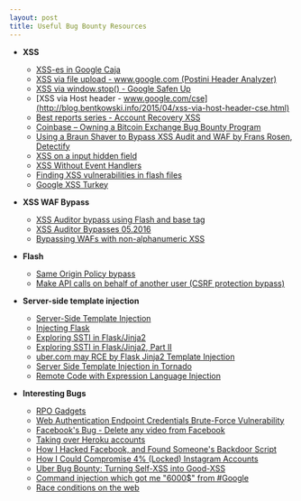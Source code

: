 ```yaml
---
layout: post
title: Useful Bug Bounty Resources
---
```


+ **XSS**
  - [XSS-es in Google Caja](http://blog.bentkowski.info/2016/07/xss-es-in-google-caja.html)
  - [XSS via file upload - www.google.com (Postini Header Analyzer)](http://blog.bentkowski.info/2015/05/xss-via-file-upload-wwwgooglecom.html)
  - [XSS via window.stop() - Google Safen Up](http://blog.bentkowski.info/2015/05/xss-via-windowstop-google-safen-up.html)
  - [XSS via Host header - www.google.com/cse](http://blog.bentkowski.info/2015/04/xss-via-host-header-cse.html)
  - [Best reports series - Account Recovery XSS](https://sites.google.com/site/bughunteruniversity/best-reports/account-recovery-xss)
  - [Coinbase – Owning a Bitcoin Exchange Bug Bounty Program](http://donncha.is/2013/06/coinbase-owning-a-bitcoin-exchange-bug-bounty-program/)
  - [Using a Braun Shaver to Bypass XSS Audit and WAF by Frans Rosen, Detectify](https://blog.bugcrowd.com/guest-blog-using-a-braun-shaver-to-bypass-xss-audit-and-waf-by-frans-rosen-detectify)
  - [XSS on a input hidden field](http://blog.portswigger.net/2015/11/xss-in-hidden-input-fields.html)
  - [XSS Without Event Handlers](http://brutelogic.com.br/blog/xss-without-event-handlers/)
  - [Finding XSS vulnerabilities in flash files](https://olivierbeg.com/finding-xss-vulnerabilities-in-flash-files/)
  - [Google XSS Turkey](https://labs.detectify.com/2015/06/06/google-xss-turkey/)

+ **XSS WAF Bypass** 
  - [XSS Auditor bypass using Flash and base tag](http://mksben.l0.cm/2016/05/xssauditor-bypass-flash-basetag.html)
  - [XSS Auditor Bypasses 05.2016](https://html5sec.org/xssauditor/bypasses-052016)
  - [Bypassing WAFs with non-alphanumeric XSS](http://blog.infobytesec.com/2012/09/bypassing-wafs-with-non-alphanumeric-xss.html)

+ **Flash**
  - [Same Origin Policy bypass](https://hackerone.com/reports/47495)
  - [Make API calls on behalf of another user (CSRF protection bypass)](https://hackerone.com/reports/44146)

+ **Server-side template injection**
  - [Server-Side Template Injection](http://blog.portswigger.net/2015/08/server-side-template-injection.html)
  - [Injecting Flask](https://nvisium.com/blog/2015/12/07/injecting-flask/)
  - [Exploring SSTI in Flask/Jinja2](https://nvisium.com/blog/2016/03/09/exploring-ssti-in-flask-jinja2/)
  - [Exploring SSTI in Flask/Jinja2, Part II](https://nvisium.com/blog/2016/03/11/exploring-ssti-in-flask-jinja2-part-ii/)
  - [uber.com may RCE by Flask Jinja2 Template Injection](https://hackerone.com/reports/125980)
  - [Server Side Template Injection in Tornado](https://opsecx.com/index.php/2016/07/03/server-side-template-injection-in-tornado/)
  - [Remote Code with Expression Language Injection](http://danamodio.com/appsec/research/spring-remote-code-with-expression-language-injection/)

+ **Interesting Bugs**
  - [RPO Gadgets](http://blog.innerht.ml/rpo-gadgets/)
  - [Web Authentication Endpoint Credentials Brute-Force Vulnerability](https://hackerone.com/reports/127844)
  - [Facebook's Bug - Delete any video from Facebook](https://pranavhivarekar.in/2016/06/23/facebooks-bug-delete-any-video-from-facebook/)
  - [Taking over Heroku accounts](https://esevece.github.io/2016/06/01/taking-over-heroku-accounts.html?)
  - [How I Hacked Facebook, and Found Someone's Backdoor Script](http://devco.re/blog/2016/04/21/how-I-hacked-facebook-and-found-someones-backdoor-script-eng-ver/)
  - [How I Could Compromise 4% (Locked) Instagram Accounts](https://www.arneswinnen.net/2016/03/how-i-could-compromise-4-locked-instagram-accounts/)
  - [Uber Bug Bounty: Turning Self-XSS into Good-XSS](https://whitton.io/articles/uber-turning-self-xss-into-good-xss/)
  - [Command injection which got me "6000$" from #Google](http://www.pranav-venkat.com/2016/03/command-injection-which-got-me-6000.html)
  - [Race conditions on the web](https://www.josipfranjkovic.com/blog/race-conditions-on-web)
